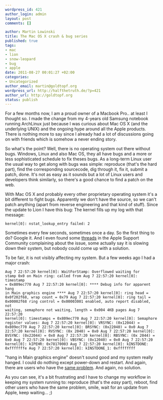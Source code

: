 ```yaml
--- 
wordpress_id: 421
author_login: admin
layout: post
comments: []

author: Martin Lowinski
title: The Mac OS X crash & bug series
published: true
tags: 
- mac
- lion
- snow-leopard
- bug
- apple
date: 2011-08-27 00:01:27 +02:00
categories: 
- Uncategorized
author_email: martin@goldtopf.org
wordpress_url: http://halfthetruth.de/?p=421
author_url: http://goldtopf.org
status: publish
---
```

For a few months now, I am a proud owner of a Macbook Pro.. at least I thought so. I made the change from my 4-years old Samsung notebook running ArchLinux just because I was curious about Mac OS X (and the underlying UNIX) and the ongoing hype around all the Apple products. There is nothing more to say since I already had a lot of discussions going on with friends which is somehow a never ending story.

So what's the point? Well, there is no operating system out there without bugs. Windows, Linux and also Mac OS, they all have bugs and a more or less sophisticated schedule to fix theses bugs. As a long-term Linux user the usual way to get along with bugs was simple: reproduce (that's the hard part), find the corresponding sourcecode, dig through it, fix it, submit a patch, done. It's not as easy as it sounds but a lot of Linux users and developers think similarly, so there's a good chance to find a patch on the web.

With Mac OS X and probably every other proprietary operating system it's a bit different to fight bugs. Apparently we don't have the source, so we can't patch anything (apart from reverse engineering and that kind of stuff). Since the update to Lion I have this bug: The kernel fills up my log with that message:

<code>kernel[0]: nstat_lookup_entry failed: 2</code>

Sometimes every few seconds, sometimes once a day. So the first thing to do? Google it. And I even found some <a href="https://discussions.apple.com/thread/3200365">threads</a> in the Apple Support Community complaining about the issue, some actually say it is slowing down their system, but nobody could come up with a solution.

To be fair, it is not visibly affecting my system. But a few weeks ago I had a major crash:

<code>Aug 7 22:57:20 kernel[0]: WaitForStamp: Overflowed waiting for stamp 0x0 on Main ring: called from
Aug 7 22:57:20 kernel[0]: timestamp = 0x809ec770
Aug 7 22:57:20 kernel[0]: **** Debug info for apparent hang in Main graphics engine ****
Aug 7 22:57:20 kernel[0]: ring head = 0x0f202f68, wrap count = 0x79
Aug 7 22:57:20 kernel[0]: ring tail = 0x00002f68 ring control = 0x00003001 enabled, auto report disabled, not waiting, semaphore not waiting, length = 0x004 4KB pages
Aug 7 22:57:20 kernel[0]: timestamps = 0x809ec770
Aug 7 22:57:20 kernel[0]: Semaphore register values:
Aug 7 22:57:20 kernel[0]: VRSYNC: (0x12044) = 0x809ec770
Aug 7 22:57:20 kernel[0]: BRSYNC: (0x22040) = 0x0
Aug 7 22:57:20 kernel[0]: RVSYNC: (0x 2040) = 0x0
Aug 7 22:57:20 kernel[0]: BVSYNC: (0x22044) = 0x0
Aug 7 22:57:20 kernel[0]: RBSYNC: (0x 2044) = 0x0
Aug 7 22:57:20 kernel[0]: VBSYNC: (0x12040) = 0x0
Aug 7 22:57:20 kernel[0]: kIPEHR: 0x78170003
Aug 7 22:57:20 kernel[0]: kINSTDONE: 0xfffffffe
Aug 7 22:57:20 kernel[0]: kINSTDONE_1: 0xffffffff</code>

"hang in Main graphics engine" doesn't sound good and my system really hanged. I could do nothing except power-down and restart. And again, there are users who have the <a href="https://discussions.apple.com/thread/2769135">same problem</a>. And again, no solution.

As you can see, it's a bit frustrating and I have to change my workflow in keeping my system running to: reproduce (that's the <em>easy</em> part), reboot, find other users who have the same problem, smile, wait for an update from Apple, keep waiting... ;)
